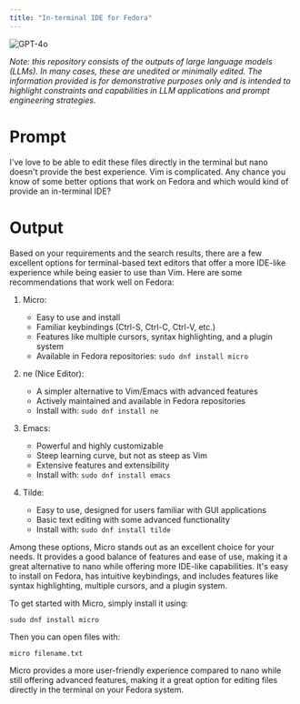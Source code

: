 ```yaml
---
title: "In-terminal IDE for Fedora"
---
```

![GPT-4o](https://img.shields.io/badge/GPT--4o-3333FF?style=for-the-badge&logo=openai&logoColor=white)



*Note: this repository consists of the outputs of large language models (LLMs). In many cases, these are unedited or minimally edited. The information provided is for demonstrative purposes only and is intended to highlight constraints and capabilities in LLM applications and prompt engineering strategies.*


# Prompt
I've love to be able to edit these files directly in the terminal but nano doesn't provide the best experience. Vim is complicated. Any chance you know of some better options that work on Fedora and which would kind of provide an in-terminal IDE?

# Output

Based on your requirements and the search results, there are a few excellent options for terminal-based text editors that offer a more IDE-like experience while being easier to use than Vim. Here are some recommendations that work well on Fedora:

1. Micro:
   - Easy to use and install
   - Familiar keybindings (Ctrl-S, Ctrl-C, Ctrl-V, etc.)
   - Features like multiple cursors, syntax highlighting, and a plugin system
   - Available in Fedora repositories: `sudo dnf install micro`

2. ne (Nice Editor):
   - A simpler alternative to Vim/Emacs with advanced features
   - Actively maintained and available in Fedora repositories
   - Install with: `sudo dnf install ne`

3. Emacs:
   - Powerful and highly customizable
   - Steep learning curve, but not as steep as Vim
   - Extensive features and extensibility
   - Install with: `sudo dnf install emacs`

4. Tilde:
   - Easy to use, designed for users familiar with GUI applications
   - Basic text editing with some advanced functionality
   - Install with: `sudo dnf install tilde`

Among these options, Micro stands out as an excellent choice for your needs. It provides a good balance of features and ease of use, making it a great alternative to nano while offering more IDE-like capabilities. It's easy to install on Fedora, has intuitive keybindings, and includes features like syntax highlighting, multiple cursors, and a plugin system.

To get started with Micro, simply install it using:

```
sudo dnf install micro
```

Then you can open files with:

```
micro filename.txt
```

Micro provides a more user-friendly experience compared to nano while still offering advanced features, making it a great option for editing files directly in the terminal on your Fedora system.

 